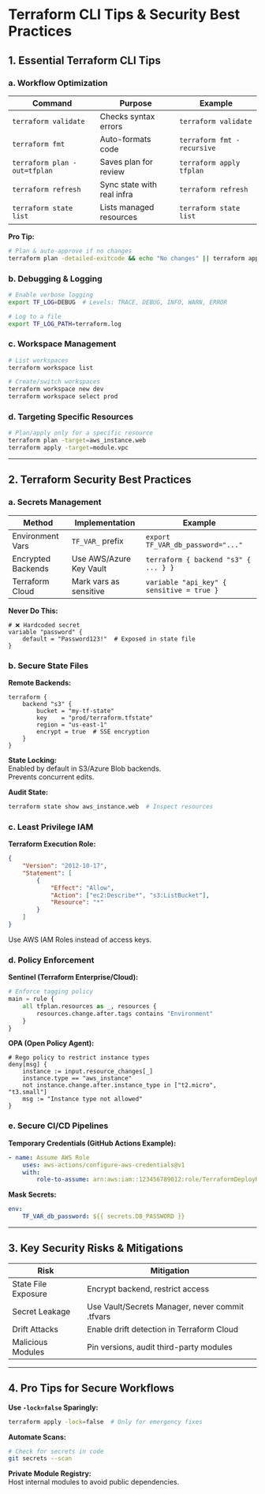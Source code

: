 # Terraform CLI Tips & Security Best Practices

## 1. Essential Terraform CLI Tips

### a. Workflow Optimization

| Command                       | Purpose                      | Example                        |
|-------------------------------|------------------------------|-------------------------------|
| `terraform validate`          | Checks syntax errors         | `terraform validate`          |
| `terraform fmt`               | Auto-formats code            | `terraform fmt -recursive`    |
| `terraform plan -out=tfplan`  | Saves plan for review        | `terraform apply tfplan`      |
| `terraform refresh`           | Sync state with real infra   | `terraform refresh`           |
| `terraform state list`        | Lists managed resources      | `terraform state list`        |

**Pro Tip:**

```bash
# Plan & auto-approve if no changes
terraform plan -detailed-exitcode && echo "No changes" || terraform apply -auto-approve
```

### b. Debugging & Logging

```bash
# Enable verbose logging
export TF_LOG=DEBUG  # Levels: TRACE, DEBUG, INFO, WARN, ERROR

# Log to a file
export TF_LOG_PATH=terraform.log
```

### c. Workspace Management

```bash
# List workspaces
terraform workspace list

# Create/switch workspaces
terraform workspace new dev
terraform workspace select prod
```

### d. Targeting Specific Resources

```bash
# Plan/apply only for a specific resource
terraform plan -target=aws_instance.web
terraform apply -target=module.vpc
```

---

## 2. Terraform Security Best Practices

### a. Secrets Management

| Method              | Implementation            | Example                                         |
|---------------------|--------------------------|-------------------------------------------------|
| Environment Vars    | `TF_VAR_` prefix         | `export TF_VAR_db_password="..."`               |
| Encrypted Backends  | Use AWS/Azure Key Vault  | `terraform { backend "s3" { ... } }`            |
| Terraform Cloud     | Mark vars as sensitive   | `variable "api_key" { sensitive = true }`       |

**Never Do This:**

```hcl
# ❌ Hardcoded secret
variable "password" {
    default = "Password123!"  # Exposed in state file
}
```

### b. Secure State Files

**Remote Backends:**

```hcl
terraform {
    backend "s3" {
        bucket = "my-tf-state"
        key    = "prod/terraform.tfstate"
        region = "us-east-1"
        encrypt = true  # SSE encryption
    }
}
```

**State Locking:**  
Enabled by default in S3/Azure Blob backends.  
Prevents concurrent edits.

**Audit State:**

```bash
terraform state show aws_instance.web  # Inspect resources
```

### c. Least Privilege IAM

**Terraform Execution Role:**

```json
{
    "Version": "2012-10-17",
    "Statement": [
        {
            "Effect": "Allow",
            "Action": ["ec2:Describe*", "s3:ListBucket"],
            "Resource": "*"
        }
    ]
}
```

Use AWS IAM Roles instead of access keys.

### d. Policy Enforcement

**Sentinel (Terraform Enterprise/Cloud):**

```python
# Enforce tagging policy
main = rule {
    all tfplan.resources as _, resources {
        resources.change.after.tags contains "Environment"
    }
}
```

**OPA (Open Policy Agent):**

```rego
# Rego policy to restrict instance types
deny[msg] {
    instance := input.resource_changes[_]
    instance.type == "aws_instance"
    not instance.change.after.instance_type in ["t2.micro", "t3.small"]
    msg := "Instance type not allowed"
}
```

### e. Secure CI/CD Pipelines

**Temporary Credentials (GitHub Actions Example):**

```yaml
- name: Assume AWS Role
    uses: aws-actions/configure-aws-credentials@v1
    with:
        role-to-assume: arn:aws:iam::123456789012:role/TerraformDeployRole
```

**Mask Secrets:**

```yaml
env:
    TF_VAR_db_password: ${{ secrets.DB_PASSWORD }}
```

---

## 3. Key Security Risks & Mitigations

| Risk                | Mitigation                                   |
|---------------------|----------------------------------------------|
| State File Exposure | Encrypt backend, restrict access             |
| Secret Leakage      | Use Vault/Secrets Manager, never commit .tfvars |
| Drift Attacks       | Enable drift detection in Terraform Cloud    |
| Malicious Modules   | Pin versions, audit third-party modules      |

---

## 4. Pro Tips for Secure Workflows

**Use `-lock=false` Sparingly:**

```bash
terraform apply -lock=false  # Only for emergency fixes
```

**Automate Scans:**

```bash
# Check for secrets in code
git secrets --scan
```

**Private Module Registry:**  
Host internal modules to avoid public dependencies.